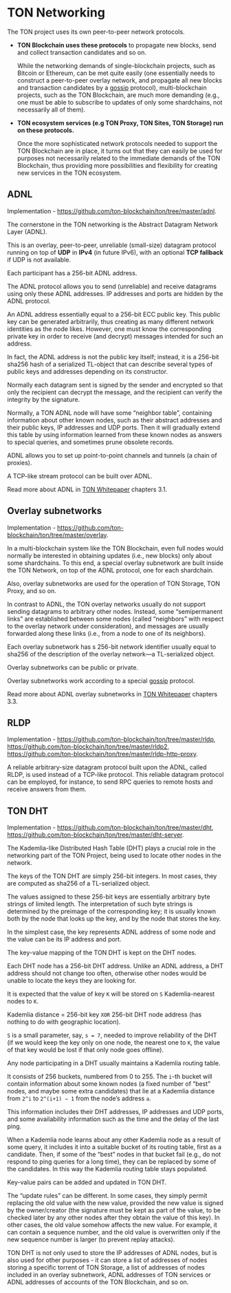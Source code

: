 # TON Networking

The TON project uses its own peer-to-peer network protocols.

- **TON Blockchain uses these protocols** to propagate new blocks, send and collect transaction candidates and so on. 

    While the networking demands of single-blockchain projects, such as Bitcoin or Ethereum, can be met quite easily (one essentially needs to construct
    a peer-to-peer overlay network, and propagate all new blocks and
    transaction candidates by a [gossip](https://en.wikipedia.org/wiki/Gossip_protocol) protocol), multi-blockchain projects, such
    as the TON Blockchain, are much more demanding (e.g., one must be able to
    subscribe to updates of only some shardchains, not necessarily all of them).


- **TON ecosystem services (e.g TON Proxy, TON Sites, TON Storage) run on these protocols.**

    Once the more sophisticated network protocols needed
    to support the TON Blockchain are in place, it turns out that they can easily
    be used for purposes not necessarily related to the immediate demands of the
    TON Blockchain, thus providing more possibilities and flexibility for creating
    new services in the TON ecosystem.

## ADNL

Implementation - https://github.com/ton-blockchain/ton/tree/master/adnl.

The cornerstone in the TON networking is the Abstract Datagram Network Layer (ADNL).

This is an overlay, peer-to-peer, unreliable (small-size) datagram protocol running on top of **UDP** in **IPv4** (in future IPv6), with an optional **TCP fallback** if UDP is not available.

Each participant has a 256-bit ADNL address.

The ADNL protocol allows you to send (unreliable) and receive datagrams using only these ADNL addresses. IP addresses and ports are hidden by the ADNL protocol.

An ADNL address essentially equal to a 256-bit ECC public key. This public key can be generated arbitrarily, thus creating as many different network identities as the node likes.
However, one must know the corresponding private key in order to receive (and decrypt) messages intended for such an address.

In fact, the ADNL address is not the public key itself; instead, it is a 256-bit sha256 hash of a serialized TL-object that can describe several types of public keys and addresses depending on its constructor.

Normally each datagram sent is signed by the sender and encrypted so that only the recipient can decrypt the message, and the recipient can verify the integrity by the signature.

Normally, a TON ADNL node will have some “neighbor table”, containing information about
other known nodes, such as their abstract addresses and their
public keys, IP addresses and UDP ports. Then it will gradually
extend this table by using information learned from these known nodes as
answers to special queries, and sometimes prune obsolete records.

ADNL allows you to set up point-to-point channels and tunnels (a chain of proxies).

A TCP-like stream protocol can be built over ADNL.

Read more about ADNL in [TON Whitepaper](https://ton.org/docs/ton.pdf) chapters 3.1.

## Overlay subnetworks

Implementation - https://github.com/ton-blockchain/ton/tree/master/overlay.

In a multi-blockchain system like the TON Blockchain, even full nodes would
normally be interested in obtaining updates (i.e., new blocks) only about
some shardchains. To this end, a special overlay subnetwork are built
inside the TON Network, on top of the ADNL protocol, one
for each shardchain.

Also, overlay subnetworks are used for the operation of TON Storage, TON Proxy, and so on.

In contrast to ADNL, the TON overlay networks usually do not support
sending datagrams to arbitrary other nodes. Instead, some “semipermanent
links” are established between some nodes (called “neighbors” with respect to
the overlay network under consideration), and messages are usually forwarded
along these links (i.e., from a node to one of its neighbors).

Each overlay subnetwork has s 256-bit network identifier usually equal
to sha256 of the description of the overlay network—a TL-serialized object.

Overlay subnetworks can be public or private.

Overlay subnetworks work according to a special [gossip](https://en.wikipedia.org/wiki/Gossip_protocol) protocol.

Read more about ADNL overlay subnetworks in [TON Whitepaper](https://ton.org/docs/ton.pdf) chapters 3.3.

## RLDP

Implementation - https://github.com/ton-blockchain/ton/tree/master/rldp, https://github.com/ton-blockchain/ton/tree/master/rldp2, https://github.com/ton-blockchain/ton/tree/master/rldp-http-proxy.

A reliable arbitrary-size datagram protocol built upon the ADNL, called RLDP,
is used instead of a TCP-like protocol. This reliable datagram protocol can
be employed, for instance, to send RPC queries to remote hosts and receive
answers from them.

## TON DHT

Implementation - https://github.com/ton-blockchain/ton/tree/master/dht, https://github.com/ton-blockchain/ton/tree/master/dht-server.

The Kademlia-like Distributed Hash Table (DHT) plays a crucial role in the networking part of the TON Project, being used to locate other nodes in the network.

The keys of the TON DHT are simply 256-bit integers. In most cases, they are computed as sha256 of a TL-serialized object.

The values assigned to these 256-bit keys are essentially arbitrary byte strings of limited length. The interpretation of
such byte strings is determined by the preimage of the corresponding key; it
is usually known both by the node that looks up the key, and by the node
that stores the key.

In the simplest case, the key represents ADNL address of some node and the value can be its IP address and port.

The key-value mapping of the TON DHT is kept on the DHT nodes.

Each DHT node has a 256-bit DHT address. Unlike an ADNL address, a DHT address should not change too often, otherwise other nodes would be unable to locate the keys they are looking for.

It is expected that the value of key `K` will be stored on `S` Kademlia-nearest nodes to `K`.

Kademlia distance = 256-bit key `XOR` 256-bit DHT node address (has nothing to do with geographic location).

`S` is a small parameter, say, `s = 7`, needed to improve reliability of
the DHT (if we would keep the key only on one node, the nearest one to `K`,
the value of that key would be lost if that only node goes offline).


Any node participating in a DHT usually maintains a Kademlia routing table.

It consists of 256 buckets, numbered from 0 to 255. The `i`-th
bucket will contain information about some known nodes (a fixed number
of “best” nodes, and maybe some extra candidates) that lie at a Kademlia
distance from `2^i` to `2^(i+1) − 1` from the node’s address `a`.

This information includes their DHT addresses, IP addresses and UDP ports, and
some availability information such as the time and the delay of the last ping.

When a Kademlia node learns about any other Kademlia node as a result
of some query, it includes it into a suitable bucket of its routing table, first
as a candidate. Then, if some of the “best” nodes in that bucket fail (e.g., do
not respond to ping queries for a long time), they can be replaced by some
of the candidates. In this way the Kademlia routing table stays populated.


Key-value pairs can be added and updated in TON DHT.

The “update rules” can  be different. In some cases, they simply
permit replacing the old value with the new value, provided the new value
is signed by the owner/creator (the signature must be kept as part of the value, to
be checked later by any other nodes after they obtain the value of this key).
In other cases, the old value somehow affects the new value. For example, it
can contain a sequence number, and the old value is overwritten only if the
new sequence number is larger (to prevent replay attacks).

TON DHT is not only used to store the IP addresses of ADNL nodes, but is also used for other purposes - it can store a list of addresses of nodes storing a specific torrent of TON Storage, a list of addresses of nodes included in an overlay subnetwork, ADNL addresses of TON services or ADNL addresses of accounts of the TON Blockchain, and so on.

